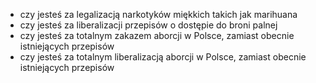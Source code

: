 * czy jesteś za legalizacją narkotyków miękkich takich jak marihuana
* czy jesteś za liberalizacji przepisów o dostępie do broni palnej
* czy jesteś za totalnym zakazem aborcji w Polsce, zamiast obecnie istniejących przepisów
* czy jesteś za totalnym liberalizacją aborcji w Polsce, zamiast obecnie istniejących przepisów
